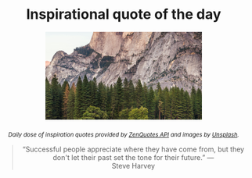 
<div align="center">

# Inspirational quote of the day

<img src="./data/photo.jpeg" alt="Beautiful nature photo" width="320" height="180">

<sub><i>Daily dose of inspiration quotes provided by [ZenQuotes API](https://zenquotes.io/) and images by [Unsplash](https://unsplash.com/).</i></sub>


<blockquote>&ldquo;Successful people appreciate where they have come from, but they don't let their past set the tone for their future.&rdquo; &mdash; <footer>Steve Harvey</footer></blockquote>

</div>
